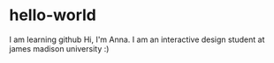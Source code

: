 # hello-world
I am learning github
Hi, I'm Anna. I am an interactive design student at james madison university :) 
